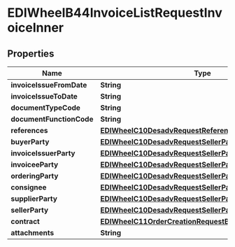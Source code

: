 

# EDIWheelB44InvoiceListRequestInvoiceInner


## Properties

| Name | Type | Description | Notes |
|------------ | ------------- | ------------- | -------------|
|**invoiceIssueFromDate** | **String** |  |  [optional] |
|**invoiceIssueToDate** | **String** |  |  [optional] |
|**documentTypeCode** | **String** |  |  [optional] |
|**documentFunctionCode** | **String** |  |  [optional] |
|**references** | [**EDIWheelC10DesadvRequestReferences**](EDIWheelC10DesadvRequestReferences.md) |  |  [optional] |
|**buyerParty** | [**EDIWheelC10DesadvRequestSellerParty**](EDIWheelC10DesadvRequestSellerParty.md) |  |  |
|**invoiceIssuerParty** | [**EDIWheelC10DesadvRequestSellerParty**](EDIWheelC10DesadvRequestSellerParty.md) |  |  [optional] |
|**invoiceeParty** | [**EDIWheelC10DesadvRequestSellerParty**](EDIWheelC10DesadvRequestSellerParty.md) |  |  [optional] |
|**orderingParty** | [**EDIWheelC10DesadvRequestSellerParty**](EDIWheelC10DesadvRequestSellerParty.md) |  |  [optional] |
|**consignee** | [**EDIWheelC10DesadvRequestSellerParty**](EDIWheelC10DesadvRequestSellerParty.md) |  |  [optional] |
|**supplierParty** | [**EDIWheelC10DesadvRequestSellerParty**](EDIWheelC10DesadvRequestSellerParty.md) |  |  [optional] |
|**sellerParty** | [**EDIWheelC10DesadvRequestSellerParty**](EDIWheelC10DesadvRequestSellerParty.md) |  |  [optional] |
|**contract** | [**EDIWheelC11OrderCreationRequestBlanketOrderReference**](EDIWheelC11OrderCreationRequestBlanketOrderReference.md) |  |  [optional] |
|**attachments** | **String** |  |  [optional] |



